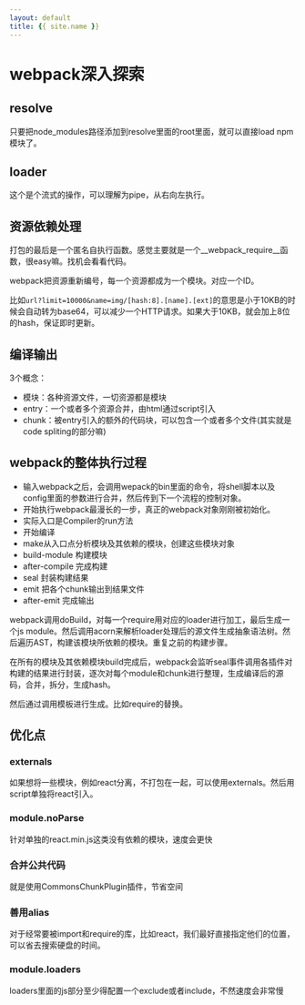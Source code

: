 ```yaml
---
layout: default
title: {{ site.name }}
---
```

# webpack深入探索
## resolve
只要把node_modules路径添加到resolve里面的root里面，就可以直接load npm模块了。

## loader
这个是个流式的操作，可以理解为pipe，从右向左执行。

## 资源依赖处理
打包的最后是一个匿名自执行函数。感觉主要就是一个__webpack_require__函数，很easy嘛。找机会看看代码。

webpack把资源重新编号，每一个资源都成为一个模块。对应一个ID。

比如`url?limit=10000&name=img/[hash:8].[name].[ext]`的意思是小于10KB的时候会自动转为base64，可以减少一个HTTP请求。如果大于10KB，就会加上8位的hash，保证即时更新。

## 编译输出
3个概念：

 - 模块：各种资源文件，一切资源都是模块
 - entry：一个或者多个资源合并，由html通过script引入
 - chunk：被entry引入的额外的代码块，可以包含一个或者多个文件(其实就是code spliting的部分嘛)

## webpack的整体执行过程

 - 输入webpack之后，会调用wepack的bin里面的命令，将shell脚本以及config里面的参数进行合并，然后传到下一个流程的控制对象。
 - 开始执行webpack最漫长的一步，真正的webpack对象刚刚被初始化。
 - 实际入口是Compiler的run方法
  - 开始编译
  - make从入口点分析模块及其依赖的模块，创建这些模块对象
  - build-module 构建模块
  - after-compile 完成构建
  - seal 封装构建结果
  - emit 把各个chunk输出到结果文件
  - after-emit 完成输出

webpack调用doBuild，对每一个require用对应的loader进行加工，最后生成一个js module。然后调用acorn来解析loader处理后的源文件生成抽象语法树。然后遍历AST，构建该模块所依赖的模块。重复之前的构建步骤。

在所有的模块及其依赖模块build完成后，webpack会监听seal事件调用各插件对构建的结果进行封装，逐次对每个module和chunk进行整理，生成编译后的源码，合并，拆分，生成hash。

然后通过调用模板进行生成。比如require的替换。

## 优化点
### externals
如果想将一些模块，例如react分离，不打包在一起，可以使用externals。然后用script单独将react引入。

### module.noParse
针对单独的react.min.js这类没有依赖的模块，速度会更快

### 合并公共代码
就是使用CommonsChunkPlugin插件，节省空间

### 善用alias
对于经常要被import和require的库，比如react，我们最好直接指定他们的位置，可以省去搜索硬盘的时间。

### module.loaders
loaders里面的js部分至少得配置一个exclude或者include，不然速度会非常慢
